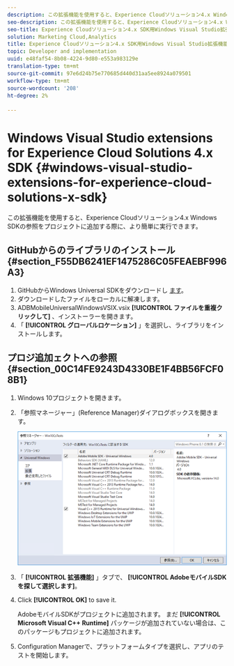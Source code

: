 ```yaml
---
description: この拡張機能を使用すると、Experience Cloudソリューション4.x Windows SDKの参照をプロジェクトに追加する際に、より簡単に利用できます。
seo-description: この拡張機能を使用すると、Experience Cloudソリューション4.x Windows SDKの参照をプロジェクトに追加する際に、より簡単に利用できます。
seo-title: Experience Cloudソリューション4.x SDK用Windows Visual Studio拡張機能
solution: Marketing Cloud,Analytics
title: Experience Cloudソリューション4.x SDK用Windows Visual Studio拡張機能
topic: Developer and implementation
uuid: e48faf54-8b08-4224-9d80-e553a983129e
translation-type: tm+mt
source-git-commit: 97e6d24b75e770685d440d31aa5ee8924a079501
workflow-type: tm+mt
source-wordcount: '208'
ht-degree: 2%

---
```



# Windows Visual Studio extensions for Experience Cloud Solutions 4.x SDK {#windows-visual-studio-extensions-for-experience-cloud-solutions-x-sdk}

この拡張機能を使用すると、Experience Cloudソリューション4.x Windows SDKの参照をプロジェクトに追加する際に、より簡単に実行できます。

## GitHubからのライブラリのインストール {#section_F55DB6241EF1475286C05FEAEBF996A3}

1. GitHubからWindows Universal SDKをダウンロードし [ます](https://github.com/Adobe-Marketing-Cloud/mobile-services/releases)。
1. ダウンロードしたファイルをローカルに解凍します。
1. ADBMobileUniversalWindowsVSIX.vsix **[!UICONTROL ファイルを重複クリックして]** 、インストーラーを開きます。
1. 「 **[!UICONTROL グローバルロケーション]** 」を選択し、ライブラリをインストールします。

## プロジ追加ェクトへの参照 {#section_00C14FE9243D4330BE1F4BB56FCF08B1}

1. Windows 10プロジェクトを開きます。
1. 「参照マネージャー」(Reference Manager)ダイアログボックスを開きます。

   ![](assets/ref_manager.png)

1. 「 **[!UICONTROL 拡張機能]** 」タブで、 **[!UICONTROL AdobeモバイルSDKを探して選択します]**。
1. Click **[!UICONTROL OK]** to save it.

   AdobeモバイルSDKがプロジェクトに追加されます。 まだ **[!UICONTROL Microsoft Visual C++ Runtime]** パッケージが追加されていない場合は、このパッケージもプロジェクトに追加されます。

1. Configuration Managerで、プラットフォームタイプを選択し、アプリのテストを開始します。

